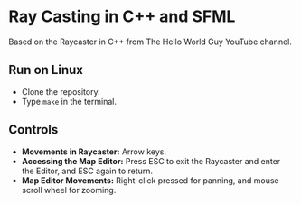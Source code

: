 # Ray Casting in C++ and SFML

Based on the Raycaster in C++ from The Hello World Guy YouTube channel.

## Run on Linux

- Clone the repository.
- Type ```make``` in the terminal.

## Controls

 - **Movements in Raycaster:** Arrow keys.
 - **Accessing the Map Editor:** Press ESC to exit the Raycaster and enter the Editor, and ESC again to return.
 - **Map Editor Movements:** Right-click pressed for panning, and mouse scroll wheel for zooming.
